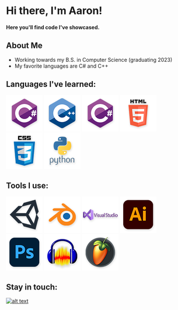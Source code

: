 # Hi there, I'm Aaron!
#### Here you'll find code I've showcased.
 
## About Me
* Working towards my B.S. in Computer Science (graduating 2023)
* My favorite languages are C# and C++

## Languages I've learned:

![c][1.1]
![c++][2.1]
![c#][3.1]
![html][4.1]
![css][5.1]
![python][6.1]

[1.1]: https://github.com/aaronmichaelfrost/aaronmichaelfrost/blob/main/icons/languages/c%23.png 
[2.1]: https://github.com/aaronmichaelfrost/aaronmichaelfrost/blob/main/icons/languages/c%2B%2B.png 
[3.1]: https://github.com/aaronmichaelfrost/aaronmichaelfrost/blob/main/icons/languages/c%23.png 
[4.1]: https://github.com/aaronmichaelfrost/aaronmichaelfrost/blob/main/icons/languages/html.png 
[5.1]: https://github.com/aaronmichaelfrost/aaronmichaelfrost/blob/main/icons/languages/css.png 
[6.1]: https://github.com/aaronmichaelfrost/aaronmichaelfrost/blob/main/icons/languages/py.png 


## Tools I use:

![unity][4.2]
![blender][3.2]
![visual studio][5.2]
![illustrator][1.2]
![photoshop][2.2]
![audacity][6.2]
![fl studio][7.2]

[4.2]: https://github.com/aaronmichaelfrost/aaronmichaelfrost/blob/main/icons/tools/un.png 
[3.2]: https://github.com/aaronmichaelfrost/aaronmichaelfrost/blob/main/icons/tools/blend.png
[5.2]: https://github.com/aaronmichaelfrost/aaronmichaelfrost/blob/main/icons/tools/vs.png
[1.2]: https://github.com/aaronmichaelfrost/aaronmichaelfrost/blob/main/icons/tools/ai.png
[2.2]: https://github.com/aaronmichaelfrost/aaronmichaelfrost/blob/main/icons/tools/ps.png
[6.2]: https://github.com/aaronmichaelfrost/aaronmichaelfrost/blob/main/icons/tools/aud.png
[7.2]: https://github.com/aaronmichaelfrost/aaronmichaelfrost/blob/main/icons/tools/fl.png


## Stay in touch:

[![alt text][1.3]][1]

[1.3]: http://i.imgur.com/tXSoThF.png (twitter icon with padding)


[1]: https://twitter.com/aaronmfrost








